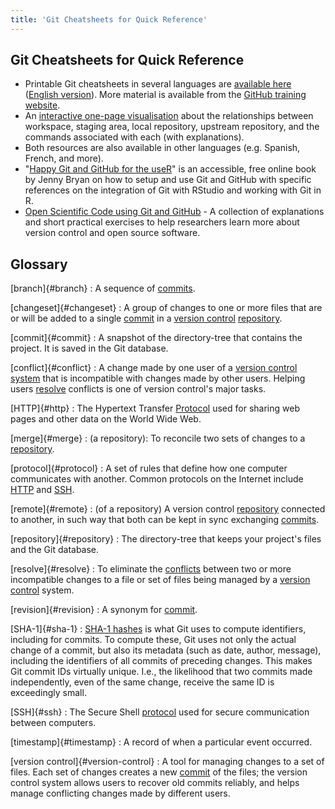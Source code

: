 ```yaml
---
title: 'Git Cheatsheets for Quick Reference'
---
```


## Git Cheatsheets for Quick Reference

- Printable Git cheatsheets in several languages are [available here](https://github.github.com/training-kit/) ([English version](https://github.github.com/training-kit/downloads/github-git-cheat-sheet.pdf)). More material is available from the [GitHub training website](https://try.github.io/).
- An [interactive one-page visualisation](https://ndpsoftware.com/git-cheatsheet.html)
  about the relationships between workspace, staging area, local repository, upstream repository, and the commands associated with each (with explanations).
- Both resources are also available in other languages (e.g. Spanish, French, and more).
- "[Happy Git and GitHub for the useR](https://happygitwithr.com)" is an accessible, free online book by Jenny Bryan on how to setup and use Git and GitHub with specific references on the integration of Git with RStudio and working with Git in R.
- [Open Scientific Code using Git and GitHub](https://open-source-for-researchers.github.io/open-source-workshop/) - A collection of explanations and short practical exercises to help researchers learn more about version control and open source software.

## Glossary

[branch]{#branch}
:  A sequence of [commits](#commit).

[changeset]{#changeset}
:   A group of changes to one or more files that are or will be added
to a single [commit](#commit) in a [version control](#version-control)
[repository](#repository).

[commit]{#commit}
:   A snapshot of the directory-tree that contains the project. It is saved in the Git database.

[conflict]{#conflict}
:   A change made by one user of a [version control system](#version-control)
that is incompatible with changes made by other users.
Helping users [resolve](#resolve) conflicts
is one of version control's major tasks.

[HTTP]{#http}
:   The Hypertext Transfer [Protocol](#protocol) used for sharing web pages and other data
on the World Wide Web.

[merge]{#merge}
:   (a repository): To reconcile two sets of changes to a
[repository](#repository).

[protocol]{#protocol}
:   A set of rules that define how one computer communicates with another.
Common protocols on the Internet include [HTTP](#http) and [SSH](#ssh).

[remote]{#remote}
:   (of a repository) A version control [repository](#repository) connected to another,
in such way that both can be kept in sync exchanging [commits](#commit).

[repository]{#repository}
:   The directory-tree that keeps your project's files and the Git database.

[resolve]{#resolve}
:   To eliminate the [conflicts](#conflict) between two or more incompatible changes to a file or set of files
being managed by a [version control](#version-control) system.

[revision]{#revision}
:   A synonym for [commit](#commit).

[SHA-1]{#sha-1}
:   [SHA-1 hashes](https://en.wikipedia.org/wiki/SHA-1) is what Git uses to compute identifiers, including for commits.
To compute these, Git uses not only the actual change of a commit, but also its metadata (such as date, author,
message), including the identifiers of all commits of preceding changes. This makes Git commit IDs virtually unique.
I.e., the likelihood that two commits made independently, even of the same change, receive the same ID is exceedingly
small.

[SSH]{#ssh}
:   The Secure Shell [protocol](#protocol) used for secure communication between computers.

[timestamp]{#timestamp}
:   A record of when a particular event occurred.

[version control]{#version-control}
:   A tool for managing changes to a set of files.
Each set of changes creates a new [commit](#commit) of the files;
the version control system allows users to recover old commits reliably,
and helps manage conflicting changes made by different users.



